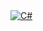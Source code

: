 <div>
  <a target="_blank" href = "C#"/>
    <img alt="C#" src="[https://img.shields.io/badge/email-%23FF0000.svg?style=for-the-badge&logoColor=white](https://img.shields.io/badge/-Csharp-61DAFB?logo=react&logoColor=white&style=flat-square))" />
  </a>
</div>


